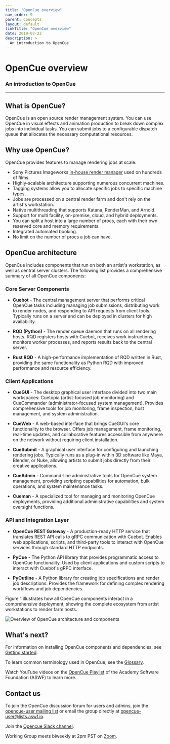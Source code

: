 ```yaml
---
title: "OpenCue overview"
nav_order: 9
parent: Concepts
layout: default
linkTitle: "OpenCue overview"
date: 2019-02-22
description: >
  An introduction to OpenCue
---
```


# OpenCue overview

### An introduction to OpenCue

---

## What is OpenCue?

OpenCue is an open source render management system. You can use OpenCue in
visual effects and animation production to break down complex jobs into
individual tasks. You can submit jobs to a configurable dispatch queue that
allocates the necessary computational resources.

## Why use OpenCue?

OpenCue provides features to manage rendering jobs at scale:

*   Sony Pictures Imageworks
    [in-house render manager](/docs/concepts/spi-case-study/) used on
	hundreds of films.
*   Highly-scalable architecture supporting numerous concurrent machines.
*   Tagging systems allow you to allocate specific jobs to specific machine
    types.
*   Jobs are processed on a central render farm and don't rely on the artist's
    workstation.
*   Native multithreading that supports Katana, RenderMan, and Arnold.
*   Support for multi facility, on-premise, cloud, and hybrid deployments.
*   You can split a host into a large number of procs, each with their own
    reserved core and memory requirements.
*   Integrated automated booking.
*   No limit on the number of procs a job can have.

## OpenCue architecture

OpenCue includes components that run on both an artist's workstation, as well as
central server clusters. The following list provides a comprehensive summary of all
OpenCue components:

### Core Server Components

*   **Cuebot** - The central management server that performs critical OpenCue tasks including managing job submissions, distributing work to render nodes, and responding to API requests from client tools. Typically runs on a server and can be deployed in clusters for high availability.

*   **RQD (Python)** - The render queue daemon that runs on all rendering hosts. RQD registers hosts with Cuebot, receives work instructions, monitors worker processes, and reports results back to the central server.

*   **Rust RQD** - A high-performance implementation of RQD written in Rust, providing the same functionality as Python RQD with improved performance and resource efficiency.

### Client Applications

*   **CueGUI** - The desktop graphical user interface divided into two main workspaces: Cuetopia (artist-focused job monitoring) and CueCommander (administrator-focused system management). Provides comprehensive tools for job monitoring, frame inspection, host management, and system administration.

*   **CueWeb** - A web-based interface that brings CueGUI's core functionality to the browser. Offers job management, frame monitoring, real-time updates, and collaborative features accessible from anywhere on the network without requiring client installation.

*   **CueSubmit** - A graphical user interface for configuring and launching rendering jobs. Typically runs as a plug-in within 3D software like Maya, Blender, or Nuke, allowing artists to submit jobs directly from their creative applications.

*   **CueAdmin** - Command-line administrative tools for OpenCue system management, providing scripting capabilities for automation, bulk operations, and system maintenance tasks.

*   **Cueman** - A specialized tool for managing and monitoring OpenCue deployments, providing additional administrative capabilities and system oversight functions.

### API and Integration Layer

*   **OpenCue REST Gateway** - A production-ready HTTP service that translates REST API calls to gRPC communication with Cuebot. Enables web applications, scripts, and third-party tools to interact with OpenCue services through standard HTTP endpoints.

*   **PyCue** - The Python API library that provides programmatic access to OpenCue functionality. Used by client applications and custom scripts to interact with Cuebot's gRPC interface.

*   **PyOutline** - A Python library for creating job specifications and render job descriptions. Provides the framework for defining complex rendering workflows and job dependencies.

Figure 1 illustrates how all OpenCue components interact in a comprehensive
deployment, showing the complete ecosystem from artist workstations to render farm hosts.

![Overview of OpenCue architecture and components](/assets/images/opencue_architecture_comprehensive.svg)

## What's next?

For information on installing OpenCue components and dependencies, see
[Getting started](/docs/getting-started).

To learn common terminology used in OpenCue, see the [Glossary](/docs/concepts/glossary).

Watch YouTube videos on the [OpenCue Playlist](https://www.youtube.com/playlist?list=PL9dZxafYCWmzSBEwVT2AQinmZolYqBzdp) of the Academy Software Foundation (ASWF) to learn more.

## Contact us

To join the OpenCue discussion forum for users and admins, join the
[opencue-user mailing list](https://lists.aswf.io/g/opencue-user) or email the
group directly at <opencue-user@lists.aswf.io>.

Join the [Opencue Slack channel](https://academysoftwarefdn.slack.com/archives/CMFPXV39Q).

Working Group meets biweekly at 2pm PST on [Zoom](https://www.google.com/url?q=https://zoom-lfx.platform.linuxfoundation.org/meeting/95509555934?password%3Da8d65f0e-c5f0-44fb-b362-d3ed0c22b7c1&sa=D&source=calendar&ust=1717863981078692&usg=AOvVaw1zRcYz7VPAwfwOXeBPpoM6).

